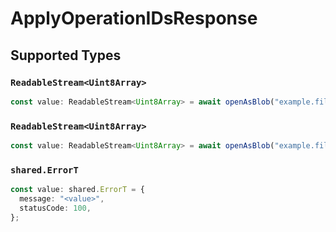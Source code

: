 # ApplyOperationIDsResponse


## Supported Types

### `ReadableStream<Uint8Array>`

```typescript
const value: ReadableStream<Uint8Array> = await openAsBlob("example.file");
```

### `ReadableStream<Uint8Array>`

```typescript
const value: ReadableStream<Uint8Array> = await openAsBlob("example.file");
```

### `shared.ErrorT`

```typescript
const value: shared.ErrorT = {
  message: "<value>",
  statusCode: 100,
};
```

